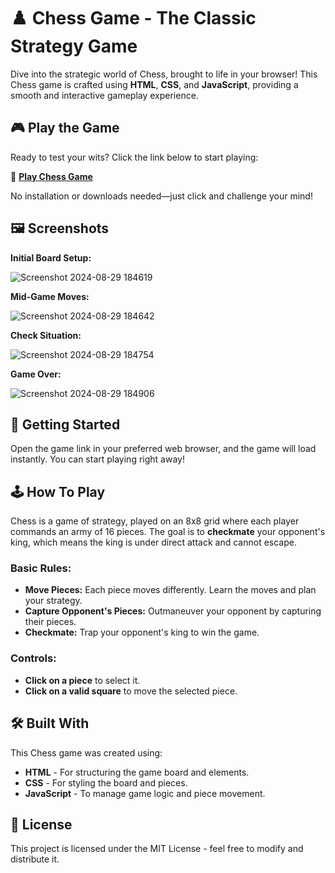 # ♟️ Chess Game - The Classic Strategy Game

Dive into the strategic world of Chess, brought to life in your browser! This Chess game is crafted using **HTML**, **CSS**, and **JavaScript**, providing a smooth and interactive gameplay experience.

## 🎮 Play the Game

Ready to test your wits? Click the link below to start playing:

🔗 **[Play Chess Game](https://ahmadalkholy.github.io/Javascript-Chess-Game/chess.html)**

No installation or downloads needed—just click and challenge your mind!

## 🖼️ Screenshots

**Initial Board Setup:**

![Screenshot 2024-08-29 184619](https://github.com/user-attachments/assets/75695607-855e-42f1-8800-dd859aa6ed23)

**Mid-Game Moves:**

![Screenshot 2024-08-29 184642](https://github.com/user-attachments/assets/b7e8aeb5-3d8c-4f4c-8126-419b8f49419e)

**Check Situation:**

![Screenshot 2024-08-29 184754](https://github.com/user-attachments/assets/c940b01d-59e0-4a72-afb5-3d0bf5b23f84)

**Game Over:**

![Screenshot 2024-08-29 184906](https://github.com/user-attachments/assets/1815fc88-8649-49dd-8938-31c3eb57320d)

## 🚀 Getting Started

Open the game link in your preferred web browser, and the game will load instantly. You can start playing right away!

## 🕹️ How To Play

Chess is a game of strategy, played on an 8x8 grid where each player commands an army of 16 pieces. The goal is to **checkmate** your opponent's king, which means the king is under direct attack and cannot escape.

### Basic Rules:
- **Move Pieces:** Each piece moves differently. Learn the moves and plan your strategy.
- **Capture Opponent's Pieces:** Outmaneuver your opponent by capturing their pieces.
- **Checkmate:** Trap your opponent's king to win the game.

### Controls:
- **Click on a piece** to select it.
- **Click on a valid square** to move the selected piece.

## 🛠️ Built With

This Chess game was created using:
- **HTML** - For structuring the game board and elements.
- **CSS** - For styling the board and pieces.
- **JavaScript** - To manage game logic and piece movement.

## 📜 License

This project is licensed under the MIT License - feel free to modify and distribute it.
